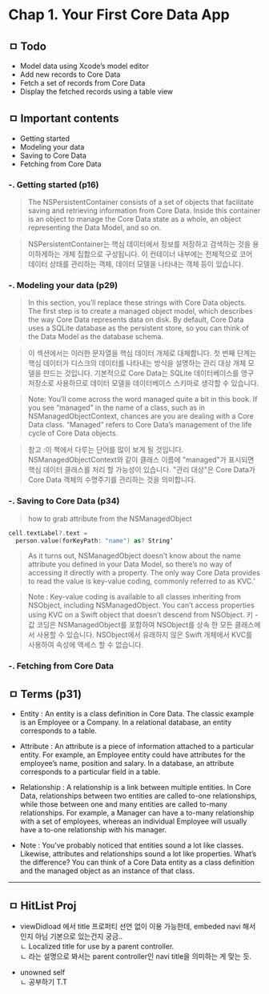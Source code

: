 # Chap 1. Your First Core Data App

## ㅁ Todo
- Model data using Xcode’s model editor
- Add new records to Core Data
- Fetch a set of records from Core Data
- Display the fetched records using a table view


## ㅁ Important contents
- Getting started
- Modeling your data
- Saving to Core Data
- Fetching from Core Data


### -. Getting started (p16)
> The NSPersistentContainer consists of a set of objects that facilitate saving and retrieving information from Core Data. 
Inside this container is an object to manage the Core Data state as a whole, an object representing the Data Model, and so on.

> NSPersistentContainer는 핵심 데이터에서 정보를 저장하고 검색하는 것을 용이하게하는 개체 집합으로 구성됩니다.
이 컨테이너 내부에는 전체적으로 코어 데이터 상태를 관리하는 객체, 데이터 모델을 나타내는 객체 등이 있습니다.

### -. Modeling your data (p29)
> In this section, you’ll replace these strings with Core Data objects.
The first step is to create a managed object model, which describes the way Core Data represents data on disk.
By default, Core Data uses a SQLite database as the persistent store, so you can think of the Data Model as the database schema.

> 이 섹션에서는 이러한 문자열을 핵심 데이터 개체로 대체합니다.
첫 번째 단계는 핵심 데이터가 디스크의 데이터를 나타내는 방식을 설명하는 관리 대상 개체 모델을 만드는 것입니다.
기본적으로 Core Data는 SQLite 데이터베이스를 영구 저장소로 사용하므로 데이터 모델을 데이터베이스 스키마로 생각할 수 있습니다.


> Note: You’ll come across the word managed quite a bit in this book. If you see “managed” in the name of a class, such as in NSManagedObjectContext, chances are you are dealing with a Core Data class. “Managed” refers to Core Data’s management of the life cycle of Core Data objects.

> 참고 :이 책에서 다루는 단어를 많이 보게 될 것입니다. NSManagedObjectContext와 같이 클래스 이름에 "managed"가 표시되면 핵심 데이터 클래스를 처리 할 가능성이 있습니다. "관리 대상"은 Core Data가 Core Data 객체의 수명주기를 관리하는 것을 의미합니다.


### -. Saving to Core Data (p34)
> how to grab attribute from the NSManagedObject

```swift
cell.textLabel?.text =
  person.value(forKeyPath: "name") as? String’
```

> As it turns out, NSManagedObject doesn’t know about the name attribute you defined in your Data Model, so there’s no way of accessing it directly with a property. The only way Core Data provides to read the value is key-value coding, commonly referred to as KVC.’

> Note : Key-value coding is available to all classes inheriting from NSObject, including NSManagedObject. You can’t access properties using KVC on a Swift object that doesn’t descend from NSObject.
키 - 값 코딩은 NSManagedObject를 포함하여 NSObject를 상속 한 모든 클래스에서 사용할 수 있습니다. NSObject에서 유래하지 않은 Swift 개체에서 KVC를 사용하여 속성에 액세스 할 수 없습니다.


### -. Fetching from Core Data


## ㅁ Terms (p31)
- Entity
: An entity is a class definition in Core Data. 
The classic example is an Employee or a Company. 
In a relational database, an entity corresponds to a table.

- Attribute
: An attribute is a piece of information attached to a particular entity. 
For example, an Employee entity could have attributes for the employee’s name, position and salary. 
In a database, an attribute corresponds to a particular field in a table.

- Relationship
: A relationship is a link between multiple entities. 
In Core Data, relationships between two entities are called to-one relationships, while those between one and many entities are called to-many relationships. 
For example, a Manager can have a to-many relationship with a set of employees, whereas an individual Employee will usually have a to-one relationship with his manager.


- Note
: You’ve probably noticed that entities sound a lot like classes. Likewise, attributes and relationships sound a lot like properties. What’s the difference? 
You can think of a Core Data entity as a class definition and the managed object as an instance of that class.


---------------

## ㅁ HitList Proj
- viewDidload 에서 title 프로퍼티 선언 없이 이용 가능한데, embeded navi 해서인지 아님 기본으로 있는건지 궁금..  
ㄴ  Localized title for use by a parent controller.  
ㄴ 라는 설명으로 봐서는 parent controller인 navi title을 의미하는 게 맞는 듯.  
  
- unowned self  
ㄴ 공부하기 T.T  